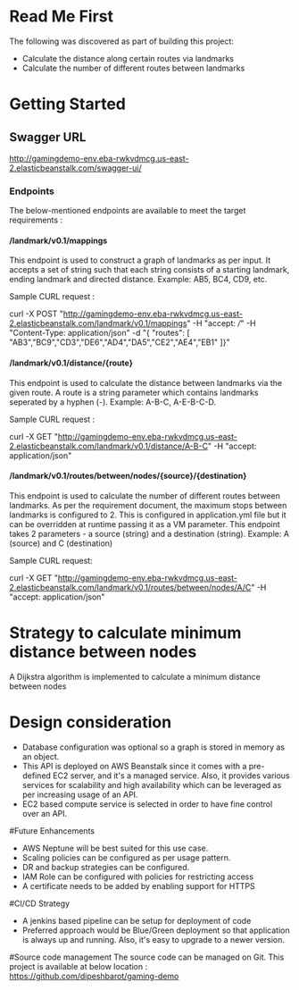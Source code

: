 # Read Me First
The following was discovered as part of building this project:

* Calculate the distance along certain routes via landmarks
* Calculate the number of different routes between landmarks

# Getting Started

## Swagger URL
http://gamingdemo-env.eba-rwkvdmcg.us-east-2.elasticbeanstalk.com/swagger-ui/

### Endpoints
The below-mentioned endpoints are available to meet the target requirements :

#### /landmark/v0.1/mappings
This endpoint is used to construct a graph of landmarks as per input. It accepts a set of string such that each string consists of a starting landmark, ending landmark and directed distance. Example: AB5, BC4, CD9, etc.

Sample CURL request : 

curl -X POST "http://gamingdemo-env.eba-rwkvdmcg.us-east-2.elasticbeanstalk.com/landmark/v0.1/mappings" -H "accept: */*" -H "Content-Type: application/json" -d "{ \"routes\": [ \"AB3\",\"BC9\",\"CD3\",\"DE6\",\"AD4\",\"DA5\",\"CE2\",\"AE4\",\"EB1\" ]}"


#### /landmark/v0.1/distance/{route}
This endpoint is used to calculate the distance between landmarks via the given route. A route is a string parameter which contains landmarks seperated by a hyphen (-). Example: A-B-C, A-E-B-C-D.

Sample CURL request :

curl -X GET "http://gamingdemo-env.eba-rwkvdmcg.us-east-2.elasticbeanstalk.com/landmark/v0.1/distance/A-B-C" -H "accept: application/json"

#### /landmark/v0.1/routes/between/nodes/{source}/{destination}
This endpoint is used to calculate the number of different routes between landmarks. As per the requirement document, the maximum stops between landmarks is configured to 2. This is configured in application.yml file but it can be overridden at runtime passing it as a VM parameter. This endpoint takes 2 parameters - a source (string) and a destination (string). Example: A (source) and C (destination)

Sample CURL request:

curl -X GET "http://gamingdemo-env.eba-rwkvdmcg.us-east-2.elasticbeanstalk.com/landmark/v0.1/routes/between/nodes/A/C" -H "accept: application/json"

# Strategy to calculate minimum distance between nodes

A Dijkstra algorithm is implemented to calculate a minimum distance between nodes

# Design consideration

* Database configuration was optional so a graph is stored in memory as an object.
* This API is deployed on AWS Beanstalk since it comes with a pre-defined EC2 server, and it's a managed service. Also, it provides various services for scalability and high availability which can be leveraged as per increasing usage of an API.
* EC2 based compute service is selected in order to have fine control over an API.

#Future Enhancements
* AWS Neptune will be best suited for this use case.
* Scaling policies can be configured as per usage pattern.
* DR and backup strategies can be configured.
* IAM Role can be configured with policies for restricting access
* A certificate needs to be added by enabling support for HTTPS

#CI/CD Strategy
* A jenkins based pipeline can be setup for deployment of code
* Preferred approach would be Blue/Green deployment so that application is always up and running. Also, it's easy to upgrade to a newer version.

#Source code management
The source code can be managed on Git. This project is available at below location :
https://github.com/dipeshbarot/gaming-demo